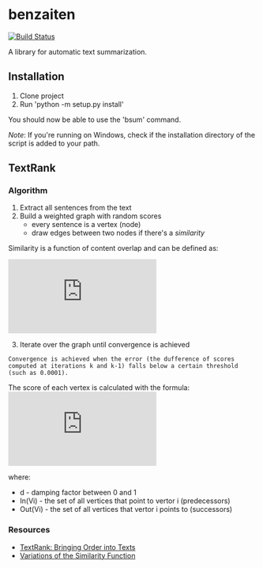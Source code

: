 # benzaiten

[![Build Status](https://travis-ci.org/tantosh/benzaiten.svg?branch=master)](https://travis-ci.org/tantosh/benzaiten)

A library for automatic text summarization.

## Installation

1. Clone project
2. Run 'python -m setup.py install'

You should now be able to use the 'bsum' command.

_Note_: If you're running on Windows, check if the installation directory of the script is added to your path.

## TextRank

### Algorithm

1. Extract all sentences from the text
2. Build a weighted graph with random scores
	* every sentence is a vertex (node)
	* draw edges between two nodes if there's a *similarity*


Similarity is a function of content overlap and can be defined as:

![equation](http://www.sciweavers.org/tex2img.php?eq=Similarity%28S_%7Bi%7D%2C%20S_%7Bj%7D%29%20%3D%20%5Cfrac%7B%7C%20%7B%20w_%7Bk%7D%7C%20w_%7Bk%7D%20%5Cin%20S_%7Bi%7D%20%20%5Cwedge%20%20w_%7Bk%7D%20%5Cin%20S_%7Bj%7D%20%7D%7C%20%7D%7Blog%28%7CS_%7Bi%7D%7C%29%20%2B%20log%28%7CS_%7Bj%7D%7C%29%7D%20&bc=White&fc=Black&im=jpg&fs=12&ff=arev&edit=0)

3. Iterate over the graph until convergence is achieved

```
Convergence is achieved when the error (the dufference of scores computed at iterations k and k-1) falls below a certain threshold (such as 0.0001).
```

The score of each vertex is calculated with the formula:
![equation](http://www.sciweavers.org/tex2img.php?eq=Score%28V_%7Bi%7D%29%20%3D%20%281%20-%20d%29%20%2B%20d%20%2A%20%5Csum_%7B%20V_%7Bj%7D%20%20%5Cin%20In%28V_%7Bj%7D%29%20%7D%20%5Cfrac%7Bw_%7Bij%7D%7D%7B%20%5Csum_%7BV_%7Bk%7D%20%20%5Cin%20Out%28V_%7Bj%7D%29%7D%20w_%7Bjk%7D%7D%20%2A%20Score%28V_%7Bj%7D%29&bc=White&fc=Black&im=jpg&fs=12&ff=arev&edit=0)

where:
- d - damping factor between 0 and 1
- In(Vi) - the set of all vertices that point to vertor i (predecessors)
- Out(Vi) - the set of all vertices that vertor i points to (successors)

### Resources

* [TextRank: Bringing Order into Texts](https://web.eecs.umich.edu/~mihalcea/papers/mihalcea.emnlp04.pdf)
* [Variations of the Similarity Function](https://arxiv.org/pdf/1602.03606.pdf)
